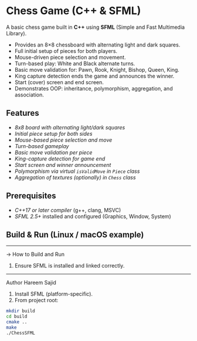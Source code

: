 # Chess Game (C++ & SFML)

A basic chess game built in **C++** using **SFML** (Simple and Fast Multimedia Library).

* Provides an 8×8 chessboard with alternating light and dark squares.
* Full initial setup of pieces for both players.
* Mouse-driven piece selection and movement.
* Turn-based play: White and Black alternate turns.
* Basic move validation for: Pawn, Rook, Knight, Bishop, Queen, King.
* King capture detection ends the game and announces the winner.
* Start (cover) screen and end screen.
* Demonstrates OOP: inheritance, polymorphism, aggregation, and association.

## Features

* *8x8 board with alternating light/dark squares*
* *Initial piece setup for both sides*
* *Mouse-based piece selection and move*
* *Turn-based gameplay*
* *Basic move validation per piece*
* *King-capture detection for game end*
* *Start screen and winner announcement*
* *Polymorphism via virtual `isValidMove` in `Piece` class*
* *Aggregation of textures (optionally) in `Chess` class*

## Prerequisites

* *C++17 or later compiler* (g++, clang, MSVC)
* *SFML 2.5+* installed and configured (Graphics, Window, System)

## Build & Run (Linux / macOS example)

---

-> How to Build and Run

1. Ensure SFML is installed and linked correctly.  

---
Author
Hareem Sajid
1. Install SFML (platform-specific).
2. From project root:
```bash
mkdir build
cd build
cmake ..
make
./ChessSFML
